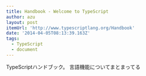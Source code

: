 ```yaml
---
title: Handbook - Welcome to TypeScript
author: azu
layout: post
itemUrl: 'http://www.typescriptlang.org/Handbook'
date: '2014-04-05T08:13:39.163Z'
tags:
  - TypeScript
  - document
---
```

TypeScriptハンドブック。
言語機能についてまとまってる
